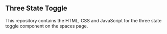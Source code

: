 ## Three State Toggle

This repository contains the HTML, CSS and JavaScript for the three state toggle component on the spaces page.
